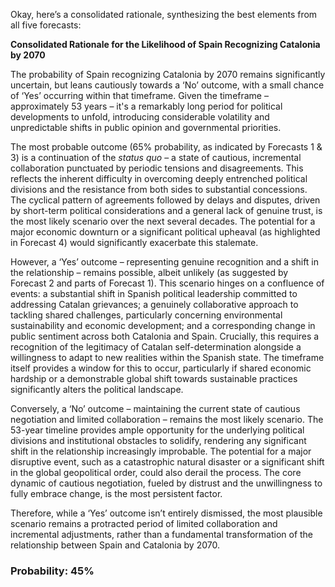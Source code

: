 Okay, here’s a consolidated rationale, synthesizing the best elements from all five forecasts:

**Consolidated Rationale for the Likelihood of Spain Recognizing Catalonia by 2070**

The probability of Spain recognizing Catalonia by 2070 remains significantly uncertain, but leans cautiously towards a ‘No’ outcome, with a small chance of ‘Yes’ occurring within that timeframe.  Given the timeframe – approximately 53 years – it's a remarkably long period for political developments to unfold, introducing considerable volatility and unpredictable shifts in public opinion and governmental priorities.

The most probable outcome (65% probability, as indicated by Forecasts 1 & 3) is a continuation of the *status quo* – a state of cautious, incremental collaboration punctuated by periodic tensions and disagreements. This reflects the inherent difficulty in overcoming deeply entrenched political divisions and the resistance from both sides to substantial concessions. The cyclical pattern of agreements followed by delays and disputes, driven by short-term political considerations and a general lack of genuine trust, is the most likely scenario over the next several decades. The potential for a major economic downturn or a significant political upheaval (as highlighted in Forecast 4) would significantly exacerbate this stalemate.

However, a ‘Yes’ outcome – representing genuine recognition and a shift in the relationship – remains possible, albeit unlikely (as suggested by Forecast 2 and parts of Forecast 1). This scenario hinges on a confluence of events: a substantial shift in Spanish political leadership committed to addressing Catalan grievances; a genuinely collaborative approach to tackling shared challenges, particularly concerning environmental sustainability and economic development; and a corresponding change in public sentiment across both Catalonia and Spain.  Crucially, this requires a recognition of the legitimacy of Catalan self-determination alongside a willingness to adapt to new realities within the Spanish state. The timeframe itself provides a window for this to occur, particularly if shared economic hardship or a demonstrable global shift towards sustainable practices significantly alters the political landscape.

Conversely, a ‘No’ outcome – maintaining the current state of cautious negotiation and limited collaboration – remains the most likely scenario. The 53-year timeline provides ample opportunity for the underlying political divisions and institutional obstacles to solidify, rendering any significant shift in the relationship increasingly improbable. The potential for a major disruptive event, such as a catastrophic natural disaster or a significant shift in the global geopolitical order, could also derail the process. The core dynamic of cautious negotiation, fueled by distrust and the unwillingness to fully embrace change, is the most persistent factor.

Therefore, while a ‘Yes’ outcome isn’t entirely dismissed, the most plausible scenario remains a protracted period of limited collaboration and incremental adjustments, rather than a fundamental transformation of the relationship between Spain and Catalonia by 2070.


### Probability: 45%